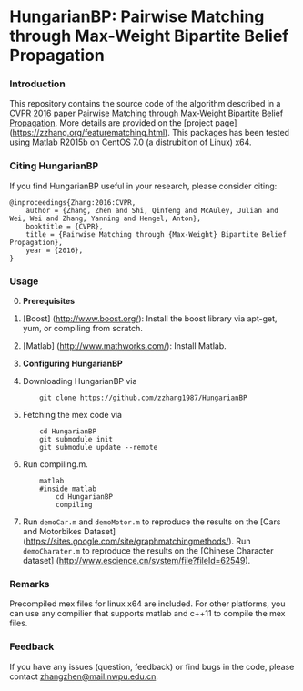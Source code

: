 # HungarianBP: Pairwise Matching through Max-Weight Bipartite Belief Propagation

### Introduction
This repository contains the source code of the algorithm described in a [CVPR 2016](http://www.pamitc.org/cvpr16/) paper [Pairwise Matching through Max-Weight Bipartite Belief Propagation](https://zzhang.org/pdfs/ZhangEtal2016Cvpr.pdf). More details are provided on the [project page] (https://zzhang.org/featurematching.html).
This packages has been tested using Matlab R2015b on CentOS 7.0 (a distrubition of Linux) x64.

### Citing HungarianBP

If you find HungarianBP useful in your research, please consider citing:

    @inproceedings{Zhang:2016:CVPR,
        author = {Zhang, Zhen and Shi, Qinfeng and McAuley, Julian and Wei, Wei and Zhang, Yanning and Hengel, Anton},
        booktitle = {CVPR},
        title = {Pairwise Matching through {Max-Weight} Bipartite Belief Propagation},
        year = {2016}, 
    }

### Usage
0. **Prerequisites** 
 0. [Boost] (http://www.boost.org/): Install the boost library via apt-get, yum, or compiling from scratch.
 1. [Matlab] (http://www.mathworks.com/): Install Matlab.

0. **Configuring HungarianBP**
 0. Downloading HungarianBP via 
 
	```
        git clone https://github.com/zzhang1987/HungarianBP
	```
 1. Fetching the mex code via 
 
	```
		cd HungarianBP 
        git submodule init
		git submodule update --remote	
	```
 2. Run compiling.m.
 
	```	
		matlab
		#inside matlab 
			cd HungarianBP
			compiling
	```
 3. Run ``demoCar.m`` and ``demoMotor.m`` to reproduce the results on the [Cars and Motorbikes Dataset] (https://sites.google.com/site/graphmatchingmethods/). Run ``demoCharater.m`` to reproduce the results on the [Chinese Character dataset] (http://www.escience.cn/system/file?fileId=62549). 

### Remarks
Precompiled mex files for linux x64 are included. For other platforms, you can use any compilier that supports matlab and c++11 to compile the mex files.
	
### Feedback

If you have any issues (question, feedback) or find bugs in the code, please contact zhangzhen@mail.nwpu.edu.cn.



